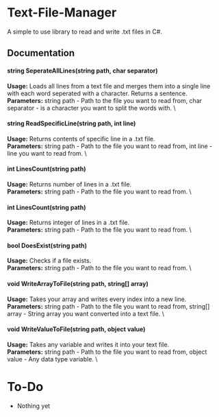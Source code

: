 # Text-File-Manager
A simple to use library to read and write .txt files in C#. 

## Documentation
#### **string SeperateAllLines(string path, char separator)**
**Usage:** Loads all lines from a text file and merges them into a single line with each word seperated with a character. Returns a sentence. \
**Parameters:** string path - Path to the file you want to read from, char separator - is a character you want to split the words with. \


#### **string ReadSpecificLine(string path, int line)**
**Usage:** Returns contents of specific line in a .txt file. \
**Parameters:** string path - Path to the file you want to read from, int line - line you want to read from. \


#### **int LinesCount(string path)**
**Usage:** Returns number of lines in a .txt file. \
**Parameters:** string path - Path to the file you want to read from. \


#### **int LinesCount(string path)**
**Usage:** Returns integer of lines in a .txt file. \
**Parameters:** string path - Path to the file you want to read from. \


#### **bool DoesExist(string path)**
**Usage:** Checks if a file exists. \
**Parameters:** string path - Path to the file you want to read from. \


#### **void WriteArrayToFile(string path, string[] array)**
**Usage:** Takes your array and writes every index into a new line. \
**Parameters:** string path - Path to the file you want to read from, string[] array - String array you want converted into a text file. \


#### **void WriteValueToFile(string path, object value)**
**Usage:** Takes any variable and writes it into your text file. \
**Parameters:** string path - Path to the file you want to read from, object value - Any data type variable. \


# To-Do
- Nothing yet
